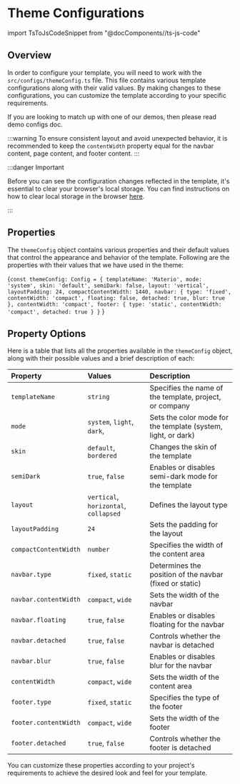 # Theme Configurations

import TsToJsCodeSnippet from "@docComponents//ts-js-code"

## Overview

In order to configure your template, you will need to work with the `src/configs/themeConfig.ts` file. This file contains various template configurations along with their valid values. By making changes to these configurations, you can customize the template according to your specific requirements.

If you are looking to match up with one of our demos, then please read demo configs doc.

:::warning
To ensure consistent layout and avoid unexpected behavior, it is recommended to keep the `contentWidth` property equal for the navbar content, page content, and footer content.
:::

:::danger Important

Before you can see the configuration changes reflected in the template, it's essential to clear your browser's local storage. You can find instructions on how to clear local storage in the browser [here](https://www.leadshook.com/help/how-to-clear-local-storage-in-google-chrome-browser/).

:::

## Properties

The `themeConfig` object contains various properties and their default values that control the appearance and behavior of the template. Following are the properties with their values that we have used in the theme:

<TsToJsCodeSnippet>{`const themeConfig: Config = {
  templateName: 'Materio',
  mode: 'system',
  skin: 'default',
  semiDark: false,
  layout: 'vertical',
  layoutPadding: 24,
  compactContentWidth: 1440,
  navbar: {
    type: 'fixed',
    contentWidth: 'compact',
    floating: false,
    detached: true,
    blur: true
  },
  contentWidth: 'compact',
  footer: {
    type: 'static',
    contentWidth: 'compact',
    detached: true
  }
}`
}</TsToJsCodeSnippet>

## Property Options

Here is a table that lists all the properties available in the `themeConfig` object, along with their possible values and a brief description of each:

| Property             | Values                        | Description                                                            |
|:---------------------|:---------------------------------------|:--------------------------------------------------------------|
| `templateName`       | `string`                               | Specifies the name of the template, project, or company       |
| `mode`               | `system`, `light`, `dark`,             | Sets the color mode for the template (system, light, or dark) |
| `skin`               | `default`, `bordered`                  | Changes the skin of the template                              |  
| `semiDark`           | `true`, `false`                        | Enables or disables semi-dark mode for the template           |
| `layout`             | `vertical`, `horizontal`, `collapsed`  | Defines the layout type                                       |
| `layoutPadding`      | `24`                                   | Sets the padding for the layout                               |
| `compactContentWidth`| `number`                               | Specifies the width of the content area                       |
| `navbar.type`        | `fixed`, `static`                      | Determines the position of the navbar (fixed or static)       |
| `navbar.contentWidth`| `compact`, `wide`                      | Sets the width of the navbar                                  |
| `navbar.floating`    | `true`, `false`                        | Enables or disables floating for the navbar                   |
| `navbar.detached`    | `true`, `false`                        | Controls whether the navbar is detached                       |
| `navbar.blur`        | `true`, `false`                        | Enables or disables blur for the navbar                       |
| `contentWidth`       | `compact`, `wide`                      | Sets the width of the content area                            |
| `footer.type`        | `fixed`, `static`                      | Specifies the type of the footer                              |
| `footer.contentWidth`| `compact`, `wide`                      | Sets the width of the footer                                  |
| `footer.detached`    | `true`, `false`                        | Controls whether the footer is detached                       |

You can customize these properties according to your project's requirements to achieve the desired look and feel for your template.